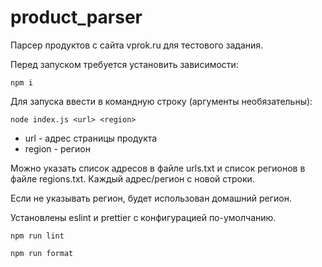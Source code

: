 # product_parser
 Парсер продуктов с сайта vprok.ru для тестового задания.

Перед запуском требуется установить зависимости:
```
npm i
```

Для запуска ввести в командную строку (аргументы необязательны):
```
node index.js <url> <region>
```
* url - адрес страницы продукта
* region - регион

Можно указать список адресов в файле urls.txt и список регионов в файле regions.txt. Каждый адрес/регион с новой строки.

Если не указывать регион, будет использован домашний регион.

Установлены eslint и prettier с конфигурацией по-умолчанию. 

```
npm run lint
```

```
npm run format
```
